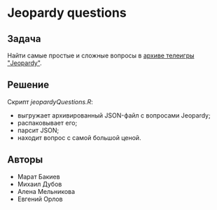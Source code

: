 Jeopardy questions
==================

## Задача
Найти самые простые и сложные вопросы в [архиве телеигры "Jeopardy"](http://www.reddit.com/r/datasets/comments/1uyd0t/200000_jeopardy_questions_in_a_json_file/).

## Решение
Скрипт *jeopardyQuestions.R*:
* выгружает архивированный JSON-файл с вопросами Jeopardy;
* распаковывает его;
* парсит JSON;
* находит вопрос с самой большой ценой.

## Авторы
* Марат Бакиев
* Михаил Дубов
* Алена Мельникова
* Евгений Орлов
